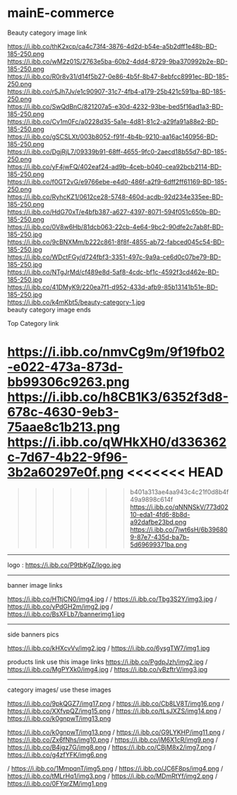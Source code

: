 # mainE-commerce

Beauty category image link

https://i.ibb.co/thK2xcp/ca4c73f4-3876-4d2d-b54e-a5b2dff1e48b-BD-185-250.png
\
https://i.ibb.co/wM2z01S/2763e5ba-60b2-4dd4-8729-9ba370992b2e-BD-185-250.png
\
https://i.ibb.co/R0r8v31/d14f5b27-0e86-4b5f-8b47-8ebfcc8991ec-BD-185-250.png
\
https://i.ibb.co/r5Jh7Jv/e1c90907-31c7-4fb4-a179-25b421c591ba-BD-185-250.png
\
https://i.ibb.co/SwQdBnC/821207a5-e30d-4232-93be-bed5f16ad1a3-BD-185-250.png
\
https://i.ibb.co/Cv1m0Fc/a0228d35-5a1e-4d81-81c2-a29fa91a88e2-BD-185-250.png
\
https://i.ibb.co/gSCSLXt/003b8052-f91f-4b4b-9210-aa16ac140956-BD-185-250.png
\
https://i.ibb.co/DgjRjL7/09339b91-68ff-4655-9fc0-2aecd18b55d7-BD-185-250.png
\
https://i.ibb.co/yF4jwFQ/402eaf24-ad9b-4ceb-b040-cea92bcb2114-BD-185-250.png
\
https://i.ibb.co/f0GT2vG/e9766ebe-e4d0-486f-a2f9-6dff2ff61169-BD-185-250.png
\
https://i.ibb.co/RyhcKZ1/0612ce28-5748-460d-acdb-92d234e335ee-BD-185-250.png
\
https://i.ibb.co/HdG70xT/e4bfb387-a627-4397-8071-594f051c650b-BD-185-250.png
\
https://i.ibb.co/0V8w6Hb/81dcb063-22cb-4e64-9bc2-90dfe2c7ab8f-BD-185-250.jpg
\
https://i.ibb.co/9cBNXMm/b222c861-8f8f-4855-ab72-fabced045c54-BD-185-250.jpg
\
https://i.ibb.co/WDctFGy/d724fbf3-3351-497c-9a9a-ce6d0c07be79-BD-185-250.jpg
\
https://i.ibb.co/NTgJrMd/cf489e8d-5af8-4cdc-bf1c-4592f3cd462e-BD-185-250.jpg
\
https://i.ibb.co/41DMyK9/220ea7f1-d952-433d-afb9-85b13141b51e-BD-185-250.jpg
\
https://i.ibb.co/k4mKbt5/beauty-category-1.jpg
\
beauty category image ends








Top Category link

https://i.ibb.co/nmvCg9m/9f19fb02-e022-473a-873d-bb99306c9263.png
\
https://i.ibb.co/h8CB1K3/6352f3d8-678c-4630-9eb3-75aae8c1b213.png
\
https://i.ibb.co/qWHkXH0/d336362c-7d67-4b22-9f96-3b2a60297e0f.png
<<<<<<< HEAD
=======

>>>>>>> b401a313ae4aa943c4c21f0d8b4f49a9898c614f
\
https://i.ibb.co/qNNNSkV/773d0210-eda1-4fd6-8b8d-a92dafbe23bd.png
\
https://i.ibb.co/7jwt6sH/6b396809-87e7-435d-ba7b-5d69699371ba.png









----------------------------------------------------
logo :   https://i.ibb.co/P9tbKgZ/logo.jpg

----------------------------------------------------
banner image links

https://i.ibb.co/HTtjCN0/img4.jpg / / https://i.ibb.co/Tbg3S2Y/img3.jpg / https://i.ibb.co/yPdGH2m/img2.jpg / https://i.ibb.co/BsXFLb7/bannerimg1.jpg

----------------------------------------------------
side banners pics

https://i.ibb.co/kHXcvVv/img2.jpg / https://i.ibb.co/6ysgTW7/img1.jpg

products link use this image links https://i.ibb.co/PgdpJzh/img2.jpg / https://i.ibb.co/MgPYXk0/img4.jpg / https://i.ibb.co/vBzftrV/img3.jpg


----------------------------------------------------
category images/ use these images 

https://i.ibb.co/9pkQGZ7/img17.png 
/
https://i.ibb.co/Cb8LV8T/img16.png
/
https://i.ibb.co/XXfvpQZ/img15.png
/
https://i.ibb.co/tLsJXZS/img14.png
/
https://i.ibb.co/k0gnpwT/img13.png

https://i.ibb.co/k0gnpwT/img13.png
/
https://i.ibb.co/G9LYKHP/img11.png
/
https://i.ibb.co/Zx6fNhs/img10.png
/
https://i.ibb.co/jM6X1cR/img9.png
/
https://i.ibb.co/B4jgz7G/img8.png
/
https://i.ibb.co/CBjM8x2/img7.png
/
https://i.ibb.co/g4zfYFK/img6.png

/
https://i.ibb.co/1MmpqnT/img5.png
/
https://i.ibb.co/JC6F8ps/img4.png
/
https://i.ibb.co/tMLrHq1/img3.png
/
https://i.ibb.co/MDmRtYf/img2.png
/
https://i.ibb.co/0FYqrZM/img1.png
